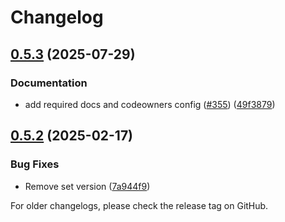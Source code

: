 # Changelog

## [0.5.3](https://github.com/com-pas/compas-scl-auto-alignment/compare/v0.5.2...v0.5.3) (2025-07-29)


### Documentation

* add required docs and codeowners config ([#355](https://github.com/com-pas/compas-scl-auto-alignment/issues/355)) ([49f3879](https://github.com/com-pas/compas-scl-auto-alignment/commit/49f3879637eb25044cf3ec977524e7e5bcd55d11))

## [0.5.2](https://github.com/com-pas/compas-scl-auto-alignment/compare/0.5.1...v0.5.2) (2025-02-17)


### Bug Fixes

* Remove set version ([7a944f9](https://github.com/com-pas/compas-scl-auto-alignment/commit/7a944f93de9abc9f3643f91cc491cf8c64eb0ba5))

<!--
SPDX-FileCopyrightText: 2023 Alliander N.V.

SPDX-License-Identifier: Apache-2.0
-->
For older changelogs, please check the release tag on GitHub.
